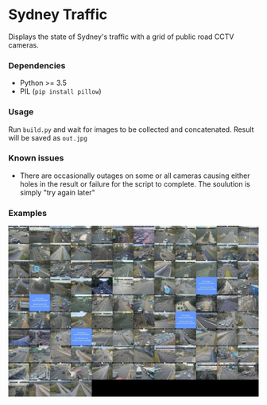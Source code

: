 # Sydney Traffic
Displays the state of Sydney's traffic with a grid of public road CCTV cameras.

### Dependencies
* Python >= 3.5
* PIL (`pip install pillow`)

### Usage
Run `build.py` and wait for images to be collected and concatenated. Result will be saved as `out.jpg`

### Known issues
* There are occasionally outages on some or all cameras causing either holes in the result or failure for the script to complete. The soulution is simply "try again later"

### Examples
<div>
  <img src="examples/TuesdayEveningThumb.jpg">
</div>

